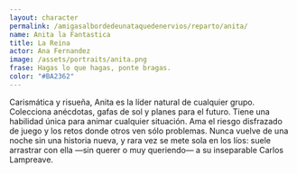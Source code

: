 ```yaml
---
layout: character
permalink: /amigasalbordedeunataquedenervios/reparto/anita/
name: Anita la Fantastica
title: La Reina
actor: Ana Fernandez 
image: /assets/portraits/anita.png
frase: Hagas lo que hagas, ponte bragas.
color: "#BA2362"
---
```

Carismática y risueña, Anita es la líder natural de cualquier grupo. Colecciona anécdotas, gafas de sol y planes para el futuro. Tiene una habilidad única para animar cualquier situación. Ama el riesgo disfrazado de juego y los retos donde otros ven sólo problemas. Nunca vuelve de una noche sin una historia nueva, y rara vez se mete sola en los líos: suele arrastrar con ella —sin querer o muy queriendo— a su inseparable Carlos Lampreave.